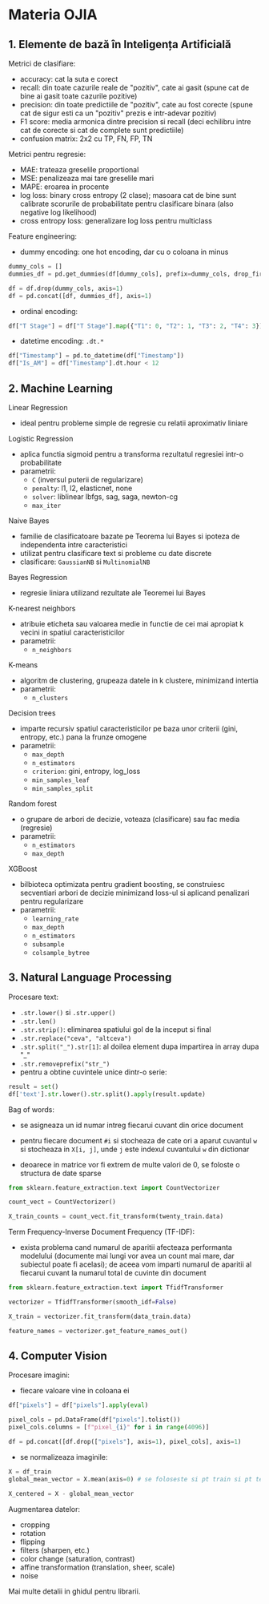 # Materia OJIA

## 1. Elemente de bază în Inteligența Artificială

Metrici de clasifiare:

- accuracy: cat la suta e corect
- recall: din toate cazurile reale de "pozitiv", cate ai gasit (spune cat de bine ai gasit toate cazurile pozitive)
- precision: din toate predictiile de "pozitiv", cate au fost corecte (spune cat de sigur esti ca un "pozitiv" prezis e intr-adevar pozitiv)
- F1 score: media armonica dintre precision si recall (deci echilibru intre cat de corecte si cat de complete sunt predictiile)
- confusion matrix: 2x2 cu TP, FN, FP, TN

Metrici pentru regresie:

- MAE: trateaza greselile proportional
- MSE: penalizeaza mai tare greselile mari
- MAPE: eroarea in procente
- log loss: binary cross entropy (2 clase); masoara cat de bine sunt calibrate scorurile de probabilitate pentru clasificare binara (also negative log likelihood)
- cross entropy loss: generalizare log loss pentru multiclass

Feature engineering:

- dummy encoding: one hot encoding, dar cu o coloana in minus

```py
dummy_cols = []
dummies_df = pd.get_dummies(df[dummy_cols], prefix=dummy_cols, drop_first=True)

df = df.drop(dummy_cols, axis=1)
df = pd.concat([df, dummies_df], axis=1)
```

- ordinal encoding:

```py
df["T Stage"] = df["T Stage"].map({"T1": 0, "T2": 1, "T3": 2, "T4": 3})
```

- datetime encoding: `.dt.*`

```py
df["Timestamp"] = pd.to_datetime(df["Timestamp"])
df["Is_AM"] = df["Timestamp"].dt.hour < 12
```

## 2. Machine Learning

Linear Regression

- ideal pentru probleme simple de regresie cu relatii aproximativ liniare

Logistic Regression

- aplica functia sigmoid pentru a transforma rezultatul regresiei intr-o probabilitate
- parametrii:
  - `C` (inversul puterii de regularizare)
  - `penalty`: l1, l2, elasticnet, none
  - `solver`: liblinear lbfgs, sag, saga, newton-cg
  - `max_iter`

Naive Bayes

- familie de clasificatoare bazate pe Teorema lui Bayes si ipoteza de independenta intre caracteristici
- utilizat pentru clasificare text si probleme cu date discrete
- clasificare: `GaussianNB` si `MultinomialNB`

Bayes Regression

- regresie liniara utilizand rezultate ale Teoremei lui Bayes

K-nearest neighbors

- atribuie eticheta sau valoarea medie in functie de cei mai apropiat k vecini in spatiul caracteristicilor
- parametrii:
  - `n_neighbors`

K-means

- algoritm de clustering, grupeaza datele in k clustere, minimizand intertia
- parametrii:
  - `n_clusters`

Decision trees

- imparte recursiv spatiul caracteristicilor pe baza unor criterii (gini, entropy, etc.) pana la frunze omogene
- parametrii:
  - `max_depth`
  - `n_estimators`
  - `criterion`: gini, entropy, log_loss
  - `min_samples_leaf`
  - `min_samples_split`

Random forest

- o grupare de arbori de decizie, voteaza (clasificare) sau fac media (regresie)
- parametrii:
  - `n_estimators`
  - `max_depth`

XGBoost

- bilbioteca optimizata pentru gradient boosting, se construiesc secventiari arbori de decizie minimizand loss-ul si aplicand penalizari pentru regularizare
- parametrii:
  - `learning_rate`
  - `max_depth`
  - `n_estimators`
  - `subsample`
  - `colsample_bytree`

## 3. Natural Language Processing

Procesare text:

- `.str.lower()` si `.str.upper()`
- `.str.len()`
- `.str.strip()`: eliminarea spatiului gol de la inceput si final
- `.str.replace("ceva", "altceva")`
- `.str.split("_").str[1]`: al doilea element dupa impartirea in array dupa "\_"
- `.str.removeprefix("str_")`
- pentru a obtine cuvintele unice dintr-o serie:

```py
result = set()
df['text'].str.lower().str.split().apply(result.update)
```

Bag of words:

- se asigneaza un id numar intreg fiecarui cuvant din orice document
- pentru fiecare document `#i` si stocheaza de cate ori a aparut cuvantul `w` si stocheaza in `X[i, j]`, unde `j` este indexul cuvantului `w` din dictionar

- deoarece in matrice vor fi extrem de multe valori de 0, se foloste o structura de date sparse

```py
from sklearn.feature_extraction.text import CountVectorizer

count_vect = CountVectorizer()

X_train_counts = count_vect.fit_transform(twenty_train.data)
```

Term Frequency-Inverse Document Frequency (TF-IDF):

- exista problema cand numarul de aparitii afecteaza performanta modelului (documente mai lungi vor avea un count mai mare, dar subiectul poate fi acelasi); de aceea vom imparti numarul de aparitii al fiecarui cuvant la numarul total de cuvinte din document

```py
from sklearn.feature_extraction.text import TfidfTransformer

vectorizer = TfidfTransformer(smooth_idf=False)

X_train = vectorizer.fit_transform(data_train.data)

feature_names = vectorizer.get_feature_names_out()
```

## 4. Computer Vision

Procesare imagini:

- fiecare valoare vine in coloana ei

```py
df["pixels"] = df["pixels"].apply(eval)

pixel_cols = pd.DataFrame(df["pixels"].tolist())
pixel_cols.columns = [f"pixel_{i}" for i in range(4096)]

df = pd.concat([df.drop(["pixels"], axis=1), pixel_cols], axis=1)
```

- se normalizeaza imaginile:

```py
X = df_train
global_mean_vector = X.mean(axis=0) # se foloseste si pt train si pt test

X_centered = X - global_mean_vector
```

Augmentarea datelor:

- cropping
- rotation
- flipping
- filters (sharpen, etc.)
- color change (saturation, contrast)
- affine transformation (translation, sheer, scale)
- noise

Mai multe detalii in ghidul pentru librarii.
